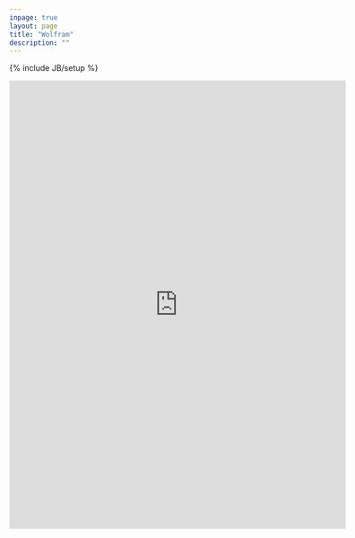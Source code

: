 ```yaml
---
inpage: true
layout: page
title: "Wolfram"
description: ""
---
```

{% include JB/setup %}

<iframe src="https://www.wolframcloud.com/objects/28a64501-4a89-47b4-9ab7-6ff8848a0ea9?_embed=iframe" frameborder="0" width="600" height="800" />

